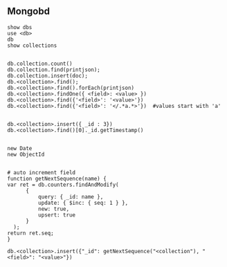 ## Mongobd


    show dbs
    use <db>
    db
    show collections


    db.collection.count()
    db.collection.find(printjson);
    db.collection.insert(doc);
    db.<collection>.find();
    db.<collection>.find().forEach(printjson)
    db.<collection>.findOne({ <field>: <value> })
    db.<collection>.find({'<field>': '<value>'})
    db.<collection>.find({'<field>': '</.*a.*>'})  #values start with 'a'


    db.<collection>.insert({ _id : 3})
    db.<collection>.find()[0]._id.getTimestamp()


    new Date
    new ObjectId


    # auto increment field
    function getNextSequence(name) {
    var ret = db.counters.findAndModify(
          {
              query: { _id: name },
              update: { $inc: { seq: 1 } },
              new: true,
              upsert: true
          }
      );
    return ret.seq;
    }

    db.<collection>.insert({"_id": getNextSequence("<collection"), "<field>": "<value>"})
